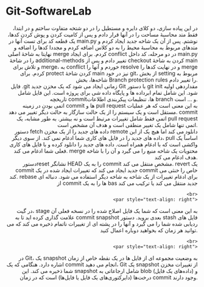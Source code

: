 # Git-SoftwareLab
<div style="text-align: right"> 
  
  <par style="text-align: right">
در این پیاده سازی، دو کلای دایره و مستطیل را در دو شتخه متفاوت ساختم و در ابتدا، فقط متد محاسبۀ مساحت را در آنها قرار دادم و پس از کامیت کردن و پوش کردن کدها، یک قطعه کد برای تست آنها در main.py نوشتم. پس از آن یک شاخه جدید ایجاد کردم و متدهای مربوط به محاسبۀ محیط را به دو کلاس اضافه کردم و مجددا کدها را اضافه و نهایتا به شاخۀ اصلی merge کردم. برای ایجاد conflict در دو مرحله، کد داخل main.py را در شاخۀ additional-methods تغییر دادم و پس از checkout کردن به شاخۀ main و تلاش برای merge، به conflict خوردم و آنها را resolve و در نهایت کدها را merge کردم. برای protect کردن شاخۀ main نیز در خود git، از بخش setting مربوط به شاخه‌ها، بخش Branch protection rules را تغییر دادم.
  </par>
  <br>
    <par style="text-align: right">
فایل .git زمانی ایجاد می شود که یک مخزن جدید Git با دستور git init مقداردهی اولیه شود. این شامل تمام ابرداده ها و پایگاه داده شی برای پروژه است. این فایل شامل تاریخچه commitها، تنظیمات پیکربندی اطلاعات branch و ... است.
  </par>
    <br>
    <par style="text-align: right">
اتمی بودن در زمینه commit ها و pull request به این معنی است که هر عملیات مستقل است و یک سیستم را از یک حالت سازگار به حالت دیگر تغییر می دهد. commit اتمی فقط شامل تغییرات مرتبط است و نه بیشتر. به طور مشابه، یک pull request اتمی تنها شامل یک تغییر منطقی است و هدف آن مشخص است.
  </par>
      <br>
    <par style="text-align: right">
دستور fetch داده های جدید را از یک مخزن remote دانلود می کند اما هیچ یک از این داده های جدید را در فایل های کاری شما ادغام نمی کند. از سوی دیگر، pull اساساً یک واکشی است که با ادغام همراه است. داده های جدید را دانلود کرده و با فایل های کاری فعلی شما ادغام می کند. merge محتویات یک شاخه منبع را می گیرد و آن را با شاخه هدف ادغام می کند.
  </par>
    <br>
    <par style="text-align: right">
دستورreset  نشانگر HEAD را به یک commit مشخص منتقل می کند. revert یک commit جدید ایجاد می کند که تغییرات ایجاد شده در یک commit خاص را خنثی می کند. rebase برای ادغام تغییرات از یک شاخه به شاخه دیگر استفاده می شود. دنباله ای از commit ها را به یک bas جدید منتقل می کند یا ترکیب می کند
   </par>

     <br>
    <par style="text-align: right">
در گیت، stage به این معنی است که شما یک فایل اصلاح شده را در نسخه فعلی آن علامت گذاری کرده اید تا به commit snapshot بعدی بروید. دستور stash فایل های ردیابی شده شما را می گیرد و آنها را در پشته ای از تغییرات ناتمام ذخیره می کند که می توانید هر زمان که بخواهید دوباره اعمال کنید.
    </par>

    <br>
    <par style="text-align: right">
در Git، یک snapshot به وضعیت مجموعه ای از فایل ها در یک نقطه خاص از زمان اشاره دارد. هنگامی که یک commit انجام می دهید، Git یک snapshot از تغییرات مخزن شما ذخیره می کند. این snapshot شامل ارجاعاتی به blob (داده‌های یک فایل) و درخت‌ها (دایرکتوری‌های یک فایل یا فایل‌ها) است که در زمان commit وجود دارند.
     </par>
  </div>
